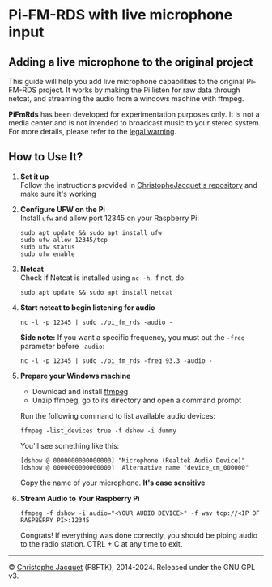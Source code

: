 # Pi-FM-RDS with live microphone input

## Adding a live microphone to the original project

This guide will help you add live microphone capabilities to the original Pi-FM-RDS project. It works by making the Pi listen for raw data through netcat, and streaming the audio from a windows machine with ffmpeg.

**PiFmRds** has been developed for experimentation purposes only. It is not a media center and is not intended to broadcast music to your stereo system. For more details, please refer to the [legal warning](#warning-and-disclaimer).

## How to Use It?

1. **Set it up**  
   Follow the instructions provided in [ChristopheJacquet's repository](https://github.com/ChristopheJacquet/PiFmRds) and make sure it's working

2. **Configure UFW on the Pi**  
   Install `ufw` and allow port 12345 on your Raspberry Pi:

       sudo apt update && sudo apt install ufw
       sudo ufw allow 12345/tcp
       sudo ufw status
       sudo ufw enable

3. **Netcat**  
   Check if Netcat is installed using `nc -h`. If not, do:

       sudo apt update && sudo apt install netcat

4. **Start netcat to begin listening for audio**

       nc -l -p 12345 | sudo ./pi_fm_rds -audio -

   **Side note:** If you want a specific frequency, you must put the `-freq` parameter before `-audio`:

       nc -l -p 12345 | sudo ./pi_fm_rds -freq 93.3 -audio -

5. **Prepare your Windows machine**  
   - Download and install [ffmpeg](https://www.ffmpeg.org/download.html)
   - Unzip ffmpeg, go to its directory and open a command prompt

   Run the following command to list available audio devices:

       ffmpeg -list_devices true -f dshow -i dummy

   You'll see something like this:

       [dshow @ 0000000000000000] "Microphone (Realtek Audio Device)"
       [dshow @ 0000000000000000]  Alternative name "device_cm_000000"

   Copy the name of your microphone. **It's case sensitive**

6. **Stream Audio to Your Raspberry Pi**  

       ffmpeg -f dshow -i audio="<YOUR AUDIO DEVICE>" -f wav tcp://<IP OF RASPBERRY PI>:12345

   Congrats! If everything was done correctly, you should be piping audio to the radio station. CTRL + C at any time to exit.
---
© [Christophe Jacquet](https://jacquet.xyz/en/) (F8FTK), 2014-2024. Released under the GNU GPL v3.
